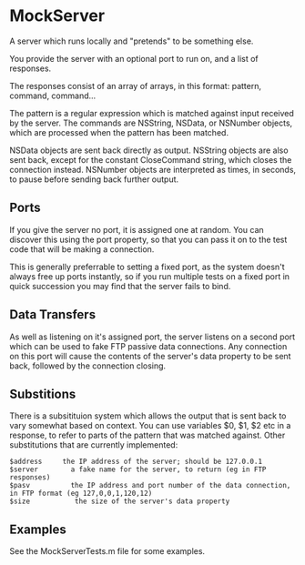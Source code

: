 MockServer
==========

A server which runs locally and "pretends" to be something else.

You provide the server with an optional port to run on, and a list of responses.

The responses consist of an array of arrays, in this format:
    pattern, command, command...

The pattern is a regular expression which is matched against input received by the server.
The commands are NSString, NSData, or NSNumber objects, which are processed when
the pattern has been matched.

NSData objects are sent back directly as output.
NSString objects are also sent back, except for the constant CloseCommand string, which closes the connection instead.
NSNumber objects are interpreted as times, in seconds, to pause before sending back further output.

## Ports

If you give the server no port, it is assigned one at random. You can discover this using the port property, so that
you can pass it on to the test code that will be making a connection.

This is generally preferrable to setting a fixed port, as the system doesn't always free up ports instantly, so if you
run multiple tests on a fixed port in quick succession you may find that the server fails to bind.

## Data Transfers

As well as listening on it's assigned port, the server listens on a second port which can be used to fake FTP
passive data connections.
Any connection on this port will cause the contents of the server's data property to be sent back, followed by
the connection closing.

## Substitions

There is a subsitituion system which allows the output that is sent back to vary somewhat based on context.
You can use variables $0, $1, $2 etc in a response, to refer to parts of the pattern that was matched against.
Other substitutions that are currently implemented:

    $address     the IP address of the server; should be 127.0.0.1
    $server        a fake name for the server, to return (eg in FTP responses)
    $pasv          the IP address and port number of the data connection, in FTP format (eg 127,0,0,1,120,12)
    $size           the size of the server's data property

## Examples

See the MockServerTests.m file for some examples.